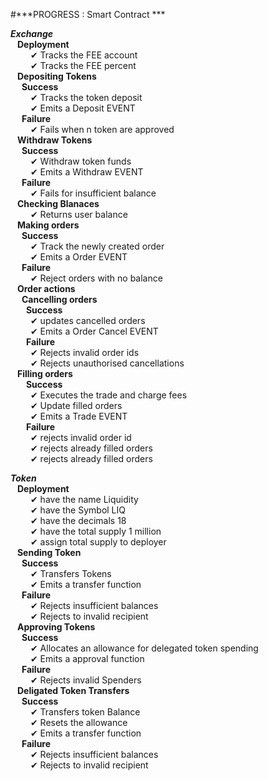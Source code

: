#***PROGRESS : Smart Contract ***

  ***Exchange*** <br>
&ensp;    **Deployment**<br>
&emsp;&emsp;      ✔ Tracks the FEE account<br>
&emsp;&emsp;      ✔ Tracks the FEE percent<br>
&ensp;    **Depositing Tokens**<br>
&emsp;      **Success**<br>
&emsp;&emsp;        ✔ Tracks the token deposit<br>
&emsp;&emsp;        ✔ Emits a Deposit EVENT<br>
&emsp;     **Failure**<br>
&emsp;&emsp;        ✔ Fails when n token are approved<br>
&ensp;    **Withdraw Tokens**<br>
&emsp;      **Success**<br>
&emsp;&emsp;        ✔ Withdraw token funds<br>
&emsp;&emsp;        ✔ Emits a Withdraw EVENT<br>
&emsp;      **Failure**<br>
&emsp;&emsp;       ✔ Fails for insufficient balance<br>
&ensp;    **Checking Blanaces**<br>
&emsp;&emsp;      ✔ Returns user balance<br>
&ensp;    **Making orders**<br>
&emsp;      **Success**<br>
&emsp;&emsp;        ✔ Track the newly created order<br>
&emsp;&emsp;        ✔ Emits a Order EVENT<br>
&emsp;      **Failure**<br>
&emsp;&emsp;        ✔ Reject orders with no balance<br>
&ensp;    **Order actions**<br>
&emsp;      **Cancelling orders**<br>
&emsp;&ensp;        **Success**<br>
&emsp;&emsp;          ✔ updates cancelled orders<br>
&emsp;&emsp;          ✔ Emits a Order Cancel EVENT<br>
&emsp;&ensp;        **Failure**<br>
&emsp;&emsp;          ✔ Rejects invalid order ids<br>
&emsp;&emsp;          ✔ Rejects unauthorised cancellations<br>
&ensp;      **Filling orders**<br>
&emsp;&ensp;        **Success**<br>
&emsp;&emsp;          ✔ Executes the trade and charge fees<br>
&emsp;&emsp;          ✔ Update filled orders<br>
&emsp;&emsp;          ✔ Emits a Trade EVENT<br>
&emsp;&ensp;        **Failure**<br>
&emsp;&emsp;          ✔ rejects invalid order id<br>
&emsp;&emsp;          ✔ rejects already filled orders <br>
&emsp;&emsp;          ✔ rejects already filled orders <br>

  ***Token***<br>
&ensp;    **Deployment**<br>
&emsp;&emsp;      ✔ have the name Liquidity<br>
&emsp;&emsp;      ✔ have the Symbol LIQ<br>
&emsp;&emsp;      ✔ have the decimals 18<br>
&emsp;&emsp;      ✔ have the total supply 1 million<br>
&emsp;&emsp;      ✔ assign total supply to deployer<br>
&ensp;    **Sending Token**<br>
&emsp;      **Success**<br>
&emsp;&emsp;        ✔ Transfers Tokens<br>
&emsp;&emsp;        ✔ Emits a transfer function<br>
&emsp;      **Failure**<br>
&emsp;&emsp;        ✔ Rejects insufficient balances<br>
&emsp;&emsp;        ✔ Rejects to invalid recipient<br>
&ensp;    **Approving Tokens**<br>
&emsp;      **Success**<br>
&emsp;&emsp;        ✔ Allocates an allowance for delegated token spending<br>
&emsp;&emsp;        ✔ Emits a approval function<br>
&emsp;      **Failure**<br>
&emsp;&emsp;        ✔ Rejects invalid Spenders<br>
&ensp;    **Deligated Token Transfers**<br>
&emsp;      **Success**<br>
&emsp;&emsp;        ✔ Transfers token Balance<br>
&emsp;&emsp;        ✔ Resets the allowance<br>
&emsp;&emsp;        ✔ Emits a transfer function<br>
&emsp;      **Failure**<br>
&emsp;&emsp;        ✔ Rejects insufficient balances<br>
&emsp;&emsp;       ✔ Rejects to invalid recipient<br>